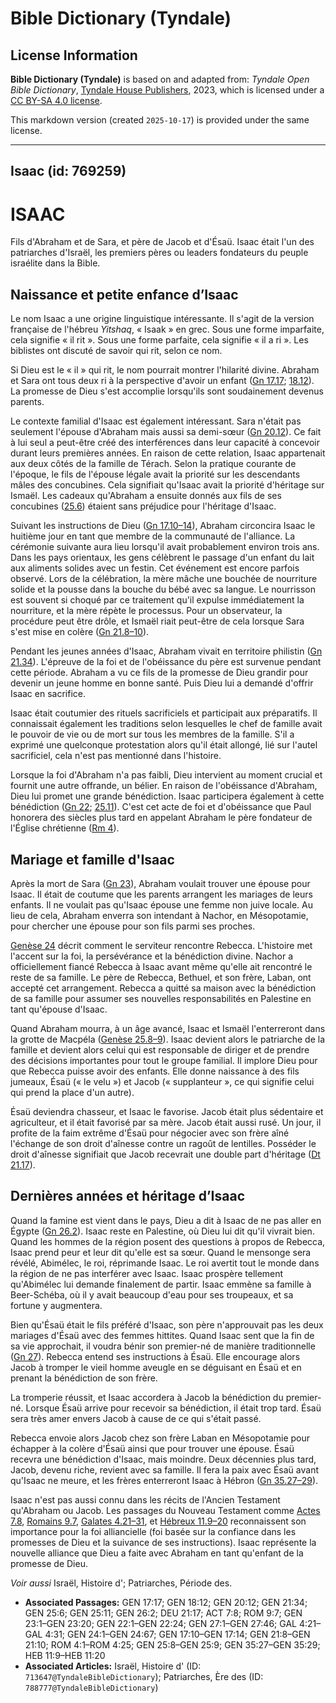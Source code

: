 # Bible Dictionary (Tyndale)

## License Information

**Bible Dictionary (Tyndale)** is based on and adapted from: _Tyndale Open Bible Dictionary_, [Tyndale House Publishers](https://tyndaleopenresources.com/), 2023, which is licensed under a [CC BY-SA 4.0 license](https://creativecommons.org/licenses/by-sa/4.0/legalcode.en).

This markdown version (created `2025-10-17`) is provided under the same license.



--------------------------------

## Isaac (id: 769259)

ISAAC
=====

Fils d'Abraham et de Sara, et père de Jacob et d'Ésaü. Isaac était l'un des patriarches d'Israël, les premiers pères ou leaders fondateurs du peuple israélite dans la Bible.

Naissance et petite enfance d’Isaac
-----------------------------------

Le nom Isaac a une origine linguistique intéressante. Il s'agit de la version française de l'hébreu *Yitshaq*, « Isaak » en grec. Sous une forme imparfaite, cela signifie « il rit ». Sous une forme parfaite, cela signifie « il a ri ». Les biblistes ont discuté de savoir qui rit, selon ce nom.

Si Dieu est le « il » qui rit, le nom pourrait montrer l'hilarité divine. Abraham et Sara ont tous deux ri à la perspective d'avoir un enfant ([Gn 17\.17](https://ref.ly/Gen17:17); [18\.12](https://ref.ly/Gen18:12)). La promesse de Dieu s'est accomplie lorsqu'ils sont soudainement devenus parents.

Le contexte familial d'Isaac est également intéressant. Sara n'était pas seulement l'épouse d'Abraham mais aussi sa demi\-sœur ([Gn 20\.12](https://ref.ly/Gen20:12)). Ce fait à lui seul a peut\-être créé des interférences dans leur capacité à concevoir durant leurs premières années. En raison de cette relation, Isaac appartenait aux deux côtés de la famille de Térach. Selon la pratique courante de l'époque, le fils de l'épouse légale avait la priorité sur les descendants mâles des concubines. Cela signifiait qu'Isaac avait la priorité d'héritage sur Ismaël. Les cadeaux qu'Abraham a ensuite donnés aux fils de ses concubines ([25\.6](https://ref.ly/Gen25:6)) étaient sans préjudice pour l'héritage d'Isaac.

Suivant les instructions de Dieu ([Gn 17\.10–14](https://ref.ly/Gen17:10-Gen17:14)), Abraham circoncira Isaac le huitième jour en tant que membre de la communauté de l'alliance. La cérémonie suivante aura lieu lorsqu'il avait probablement environ trois ans. Dans les pays orientaux, les gens célèbrent le passage d'un enfant du lait aux aliments solides avec un festin. Cet événement est encore parfois observé. Lors de la célébration, la mère mâche une bouchée de nourriture solide et la pousse dans la bouche du bébé avec sa langue. Le nourrisson est souvent si choqué par ce traitement qu'il expulse immédiatement la nourriture, et la mère répète le processus. Pour un observateur, la procédure peut être drôle, et Ismaël riait peut\-être de cela lorsque Sara s'est mise en colère ([Gn 21\.8–10](https://ref.ly/Gen21:8-Gen21:10)).

Pendant les jeunes années d'Isaac, Abraham vivait en territoire philistin ([Gn 21\.34](https://ref.ly/Gen21:34)). L'épreuve de la foi et de l'obéissance du père est survenue pendant cette période. Abraham a vu ce fils de la promesse de Dieu grandir pour devenir un jeune homme en bonne santé. Puis Dieu lui a demandé d'offrir Isaac en sacrifice.

Isaac était coutumier des rituels sacrificiels et participait aux préparatifs. Il connaissait également les traditions selon lesquelles le chef de famille avait le pouvoir de vie ou de mort sur tous les membres de la famille. S'il a exprimé une quelconque protestation alors qu'il était allongé, lié sur l'autel sacrificiel, cela n'est pas mentionné dans l'histoire.

Lorsque la foi d'Abraham n'a pas faibli, Dieu intervient au moment crucial et fournit une autre offrande, un bélier. En raison de l'obéissance d'Abraham, Dieu lui promet une grande bénédiction. Isaac participera également à cette bénédiction ([Gn 22](https://ref.ly/Gen22:1-Gen22:24); [25\.11](https://ref.ly/Gen25:11)). C'est cet acte de foi et d'obéissance que Paul honorera des siècles plus tard en appelant Abraham le père fondateur de l'Église chrétienne ([Rm 4](https://ref.ly/Rom4:1-Rom4:25)).

Mariage et famille d'Isaac
--------------------------

Après la mort de Sara ([Gn 23](https://ref.ly/Gen23:1-Gen23:20)), Abraham voulait trouver une épouse pour Isaac. Il était de coutume que les parents arrangent les mariages de leurs enfants. Il ne voulait pas qu'Isaac épouse une femme non juive locale. Au lieu de cela, Abraham enverra son intendant à Nachor, en Mésopotamie, pour chercher une épouse pour son fils parmi ses proches.

[Genèse 24](https://ref.ly/Gen24:1-Gen24:67) décrit comment le serviteur rencontre Rebecca. L'histoire met l'accent sur la foi, la persévérance et la bénédiction divine. Nachor a officiellement fiancé Rebecca à Isaac avant même qu'elle ait rencontré le reste de sa famille. Le père de Rebecca, Bethuel, et son frère, Laban, ont accepté cet arrangement. Rebecca a quitté sa maison avec la bénédiction de sa famille pour assumer ses nouvelles responsabilités en Palestine en tant qu'épouse d'Isaac.

Quand Abraham mourra, à un âge avancé, Isaac et Ismaël l'enterreront dans la grotte de Macpéla ([Genèse 25\.8–9](https://ref.ly/Gen25:8-Gen25:9)). Isaac devient alors le patriarche de la famille et devient alors celui qui est responsable de diriger et de prendre des décisions importantes pour tout le groupe familial. Il implore Dieu pour que Rebecca puisse avoir des enfants. Elle donne naissance à des fils jumeaux, Ésaü (« le velu ») et Jacob (« supplanteur », ce qui signifie celui qui prend la place d'un autre).

Ésaü deviendra chasseur, et Isaac le favorise. Jacob était plus sédentaire et agriculteur, et il était favorisé par sa mère. Jacob était aussi rusé. Un jour, il profite de la faim extrême d'Ésaü pour négocier avec son frère aîné l'échange de son droit d'aînesse contre un ragoût de lentilles. Posséder le droit d'aînesse signifiait que Jacob recevrait une double part d'héritage ([Dt 21\.17](https://ref.ly/Deut21:17)).

Dernières années et héritage d’Isaac
------------------------------------

Quand la famine est vient dans le pays, Dieu a dit à Isaac de ne pas aller en Égypte ([Gn 26\.2](https://ref.ly/Gen26:2)). Isaac reste en Palestine, où Dieu lui dit qu'il vivrait bien. Quand les hommes de la région posent des questions à propos de Rebecca, Isaac prend peur et leur dit qu'elle est sa sœur. Quand le mensonge sera révélé, Abimélec, le roi, réprimande Isaac. Le roi avertit tout le monde dans la région de ne pas interférer avec Isaac. Isaac prospère tellement qu'Abimélec lui demande finalement de partir. Isaac emmène sa famille à Beer\-Schéba, où il y avait beaucoup d'eau pour ses troupeaux, et sa fortune y augmentera.

Bien qu'Ésaü était le fils préféré d'Isaac, son père n'approuvait pas les deux mariages d'Ésaü avec des femmes hittites. Quand Isaac sent que la fin de sa vie approchait, il voudra bénir son premier\-né de manière traditionnelle ([Gn 27](https://ref.ly/Gen27:1-Gen27:46)). Rebecca entend ses instructions à Ésaü. Elle encourage alors Jacob à tromper le vieil homme aveugle en se déguisant en Ésaü et en prenant la bénédiction de son frère.

La tromperie réussit, et Isaac accordera à Jacob la bénédiction du premier\-né. Lorsque Ésaü arrive pour recevoir sa bénédiction, il était trop tard. Ésaü sera très amer envers Jacob à cause de ce qui s'était passé.

Rebecca envoie alors Jacob chez son frère Laban en Mésopotamie pour échapper à la colère d'Ésaü ainsi que pour trouver une épouse. Ésaü recevra une bénédiction d'Isaac, mais moindre. Deux décennies plus tard, Jacob, devenu riche, revient avec sa famille. Il fera la paix avec Ésaü avant qu'Isaac ne meure, et les frères enterreront Isaac à Hébron ([Gn 35\.27–29](https://ref.ly/Gen35:27-Gen35:29)).

Isaac n'est pas aussi connu dans les récits de l'Ancien Testament qu'Abraham ou Jacob. Les passages du Nouveau Testament comme [Actes 7\.8](https://ref.ly/Acts7:8), [Romains 9\.7](https://ref.ly/Rom9:7), [Galates 4\.21–31](https://ref.ly/Gal4:21-Gal4:31), et [Hébreux 11\.9–20](https://ref.ly/Heb11:9-Heb11:20) reconnaissent son importance pour la foi alliancielle (foi basée sur la confiance dans les promesses de Dieu et la suivance de ses instructions). Isaac représente la nouvelle alliance que Dieu a faite avec Abraham en tant qu'enfant de la promesse de Dieu.

*Voir aussi* Israël, Histoire d'; Patriarches, Période des.

* **Associated Passages:** GEN 17:17; GEN 18:12; GEN 20:12; GEN 21:34; GEN 25:6; GEN 25:11; GEN 26:2; DEU 21:17; ACT 7:8; ROM 9:7; GEN 23:1–GEN 23:20; GEN 22:1–GEN 22:24; GEN 27:1–GEN 27:46; GAL 4:21–GAL 4:31; GEN 24:1–GEN 24:67; GEN 17:10–GEN 17:14; GEN 21:8–GEN 21:10; ROM 4:1–ROM 4:25; GEN 25:8–GEN 25:9; GEN 35:27–GEN 35:29; HEB 11:9–HEB 11:20
* **Associated Articles:** Israël, Histoire d' (ID: `713647@TyndaleBibleDictionary`); Patriarches, Ère des (ID: `788777@TyndaleBibleDictionary`)

